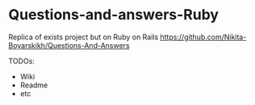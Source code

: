 # Questions-and-answers-Ruby
Replica of exists project but on Ruby on Rails https://github.com/Nikita-Boyarskikh/Questions-And-Answers 

TODOs:
* Wiki
* Readme
* etc
